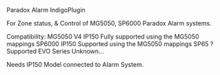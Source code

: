 Paradox Alarm IndigoPlugin


For Zone status, & Control of MG5050, SP6000 Paradox Alarm systems.

Compatibility:
MG5050 V4	IP150	Fully supported using the MG5050 mappings
SP6000	IP150	Supported using the MG5050 mappings
SP65	?	Supported
EVO Series Unknown...

Needs IP150 Model connected to Alarm System.